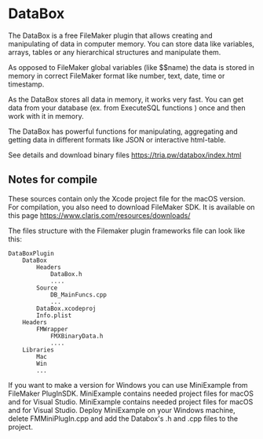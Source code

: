 # DataBox
The DataBox is a free FileMaker plugin that allows creating and manipulating of data in computer memory. You can store data like variables, arrays, tables or any hierarchical structures and manipulate them.

As opposed to FileMaker global variables (like $$name) the data is stored in memory in correct FileMaker format like number, text, date, time or timestamp.

As the DataBox stores all data in memory, it works very fast. You can get data from your database (ex. from ExecuteSQL functions ) once and then work with it in memory.

The DataBox has powerful functions for manipulating, aggregating and getting data in different formats like JSON or interactive html-table.

See details and download binary files https://tria.pw/databox/index.html

## Notes for compile 
These sources contain only the Xcode project file for the macOS version. For compilation, you also need to download FileMaker SDK. It is available on this page https://www.claris.com/resources/downloads/

The files structure with the Filemaker plugin frameworks file can look like this:

    DataBoxPlugin
        DataBox
            Headers
                DataBox.h
                ....
            Source
                DB_MainFuncs.cpp
                ...
            DataBox.xcodeproj
            Info.plist
        Headers
            FMWrapper
                FMXBinaryData.h
                ....
        Libraries
            Mac
            Win
            ...
        
If you want to make a version for Windows you can use MiniExample from FileMaker PlugInSDK. MiniExample contains needed project files for macOS and for Visual Studio. MiniExample contains needed project files for macOS and for Visual Studio. Deploy MiniExample on your Windows machine, delete FMMiniPlugIn.cpp and add the Databox's .h and .cpp files to the project.


